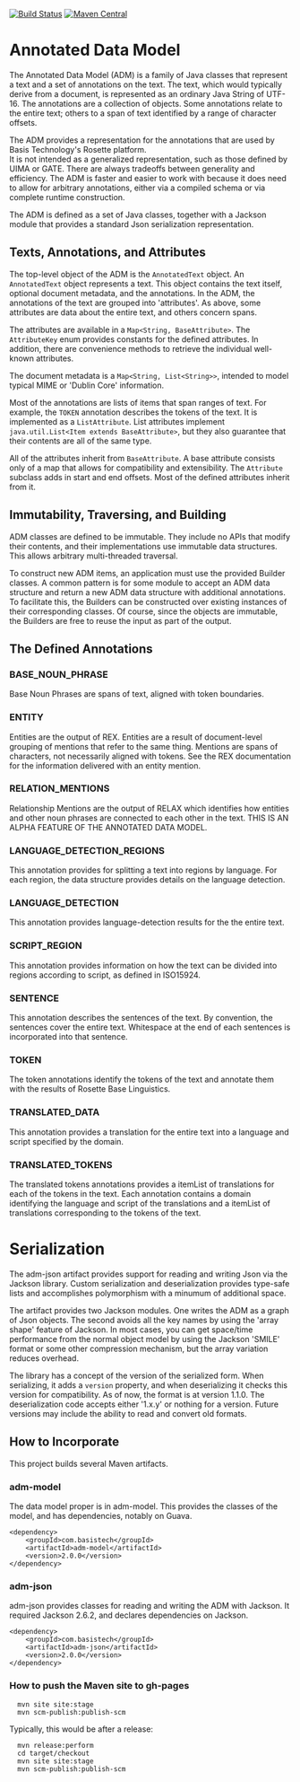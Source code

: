[![Build Status](https://travis-ci.org/basis-technology-corp/annotated-data-model.svg?branch=master)](https://travis-ci.org/basis-technology-corp/annotated-data-model)
[![Maven Central](https://maven-badges.herokuapp.com/maven-central/com.basistech/annotated-data-model/badge.svg)](https://maven-badges.herokuapp.com/maven-central/com.basistech/annotated-data-model)

# Annotated Data Model #

The Annotated Data Model (ADM) is a family of Java classes that represent a text and a set of annotations
on the text. The text, which would typically derive from a document, is represented as an ordinary Java String
of UTF-16. The annotations are a collection of objects. Some annotations relate to the entire text; others
to a span of text identified by a range of character offsets.

The ADM provides a representation for the annotations that are used by Basis Technology's Rosette platform.  
It is not intended as a generalized representation, such as those defined by UIMA or GATE. There are always 
tradeoffs between generality and efficiency. The ADM is faster and easier to work with because it does need 
to allow for arbitrary annotations, either via a compiled schema or via complete runtime construction.

The ADM is defined as a set of Java classes, together with a Jackson module that provides a standard 
Json serialization representation.

## Texts, Annotations, and Attributes ##

The top-level object of the ADM is the `AnnotatedText` object. An `AnnotatedText` object represents a text.
This object contains the text itself, optional document metadata, and the annotations. In the ADM, the 
annotations of the text are grouped into 'attributes'. As above, some attributes are data about the entire
text, and others concern spans.

The attributes are available in a `Map<String, BaseAttribute>`. The `AttributeKey` enum provides constants
for the defined attributes. In addition, there are convenience methods to retrieve the individual well-known
attributes.

The document metadata is a `Map<String, List<String>>`, intended to model typical MIME or 'Dublin Core'
information.

Most of the annotations are lists of items that span ranges of text. For example, the `TOKEN` annotation 
describes the tokens of the text. It is implemented as a `ListAttribute`. List attributes implement 
`java.util.List<Item extends BaseAttribute>`, 
but they also guarantee that their contents are all of the same type.

All of the attributes inherit from `BaseAttribute`. A base attribute consists only of a map that allows for 
compatibility and extensibility. The `Attribute` subclass adds in start and end offsets. Most of the 
defined attributes inherit from it. 

## Immutability, Traversing, and Building ##

ADM classes are defined to be immutable. They include no APIs that modify their contents, and their implementations
use immutable data structures. This allows arbitrary multi-threaded traversal. 

To construct new ADM items, an application must use the provided Builder classes. 
A common pattern is for some module to accept an ADM data structure and return a new ADM data structure with
additional annotations. To facilitate this, the Builders can be constructed over existing instances of 
their corresponding classes. Of course, since the objects are immutable, the Builders are free to reuse
the input as part of the output.

## The Defined Annotations ##

### BASE_NOUN_PHRASE ###

Base Noun Phrases are spans of text, aligned with token boundaries.

### ENTITY ###

Entities are the output of REX. Entities are a result of document-level grouping of mentions that refer
to the same thing. Mentions are spans of characters, not necessarily aligned with tokens.
See the REX documentation for the information delivered with an entity mention.

### RELATION_MENTIONS ###

Relationship Mentions are the output of RELAX which identifies how entities and other noun phrases are connected
to each other in the text. THIS IS AN ALPHA FEATURE OF THE ANNOTATED DATA MODEL.

### LANGUAGE_DETECTION_REGIONS ###

This annotation provides for splitting a text into regions by language.
For each region, the data structure provides details on the 
language detection.

### LANGUAGE_DETECTION ###

This annotation provides language-detection results for the the entire text.

### SCRIPT_REGION ###

This annotation provides information on how the text can be divided 
into regions according to script, as defined in ISO15924.

### SENTENCE ###

This annotation describes the sentences of the text. By convention, the sentences cover the entire text.
Whitespace at the end of each sentences is incorporated into that sentence.

### TOKEN ###

The token annotations identify the tokens of the text and annotate them with the results of 
Rosette Base Linguistics.
 
### TRANSLATED_DATA ###
 
This annotation provides a translation for the entire text into a language and script specified by the domain.

### TRANSLATED_TOKENS ###

The translated tokens annotations provides a itemList of translations for each of the tokens in the text.  Each annotation
contains a domain identifying the language and script of the translations and a itemList of translations corresponding to
the tokens of the text.

# Serialization #

The adm-json artifact provides support for reading and writing Json via
the Jackson library. Custom serialization and deserialization provides
type-safe lists and accomplishes polymorphism with a minumum of
additional space.

The artifact provides two Jackson modules. One writes the ADM as a
graph of Json objects. The second avoids all the key names by using
the 'array shape' feature of Jackson. In most cases, you can get
space/time performance from the normal object model by using the
Jackson 'SMILE' format or some other compression mechanism, but the
array variation reduces overhead.

The library has a concept of the version of the serialized form. When
serializing, it adds a `version` property, and when deserializing it
checks this version for compatibility. As of now, the format is at
version 1.1.0. The deserialization code accepts either '1.x.y' or
nothing for a version. Future versions may include the ability to read
and convert old formats.

## How to Incorporate ##

This project builds several Maven artifacts.

### adm-model ###

The data model proper is in adm-model. This provides the classes of
the model, and has dependencies, notably on Guava.

````
<dependency>
    <groupId>com.basistech</groupId>
    <artifactId>adm-model</artifactId>
    <version>2.0.0</version>
</dependency>

````

### adm-json ###

adm-json provides classes for reading and writing the ADM with
Jackson. It required Jackson 2.6.2, and declares dependencies on
Jackson.

```
<dependency>
    <groupId>com.basistech</groupId>
    <artifactId>adm-json</artifactId>
    <version>2.0.0</version>
</dependency>

```


### How to push the Maven site to gh-pages ###

```
  mvn site site:stage
  mvn scm-publish:publish-scm
```

Typically, this would be after a release:

```
  mvn release:perform
  cd target/checkout 
  mvn site site:stage
  mvn scm-publish:publish-scm
```

